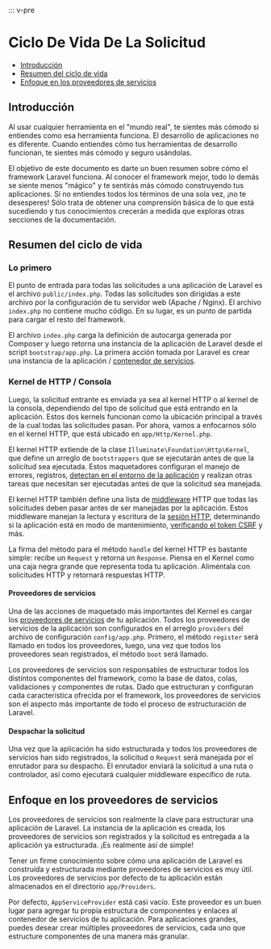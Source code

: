 ::: v-pre

# Ciclo De Vida De La Solicitud

- [Introducción](#introduction)
- [Resumen del ciclo de vida](#lifecycle-overview)
- [Enfoque en los proveedores de servicios](#focus-on-service-providers)

<a name="introduction"></a>
## Introducción

Al usar cualquier herramienta en el "mundo real", te sientes más cómodo si entiendes como esa herramienta funciona. El desarrollo de aplicaciones no es diferente. Cuando entiendes cómo tus herramientas de desarrollo funcionan, te sientes más cómodo y seguro usándolas.

El objetivo de este documento es darte un buen resumen sobre cómo el framework Laravel funciona. Al conocer el framework mejor, todo lo demás se siente menos "mágico" y te sentirás más cómodo construyendo tus aplicaciones. Si no entiendes todos los términos de una sola vez, ¡no te desesperes! Sólo trata de obtener una comprensión básica de lo que está sucediendo y tus conocimientos crecerán a medida que exploras otras secciones de la documentación.

<a name="lifecycle-overview"></a>
## Resumen del ciclo de vida

### Lo primero

El punto de entrada para todas las solicitudes a una aplicación de Laravel es el archivo `public/index.php`. Todas las solicitudes son dirigidas a este archivo por la configuración de tu servidor web (Apache / Nginx). El archivo `index.php` no contiene mucho código. En su lugar, es un punto de partida para cargar el resto del framework.

El archivo `index.php` carga la definición de autocarga generada por Composer y luego retorna una instancia de la aplicación de Laravel desde el script `bootstrap/app.php`. La primera acción tomada por Laravel es crear una instancia de la aplicación / [contenedor de servicios](/docs/5.8/container).

### Kernel de HTTP / Consola

Luego, la solicitud entrante es enviada ya sea al kernel HTTP o al kernel de la consola, dependiendo del tipo de solicitud que está entrando en la aplicación. Estos dos kernels funcionan como la ubicación principal a través de la cual todas las solicitudes pasan. Por ahora, vamos a enfocarnos sólo en el kernel HTTP, que está ubicado en `app/Http/Kernel.php`.

El kernel HTTP extiende de la clase `Illuminate\Foundation\Http\Kernel`, que define un arreglo de `bootstrappers` que se ejecutarán antes de que la solicitud sea ejecutada. Estos maquetadores configuran el manejo de errores, registros, [detectan en el entorno de la aplicación](/docs/5.8/configuration#environment-configuration) y realizan otras tareas que necesitan ser ejecutadas antes de que la solicitud sea manejada.

El kernel HTTP también define una lista de [middleware](/docs/5.8/middleware) HTTP que todas las solicitudes deben pasar antes de ser manejadas por la aplicación. Estos middleware manejan la lectura y escritura de la [sesión HTTP](/docs/5.8/session), determinando si la aplicación está en modo de mantenimiento, [verificando el token CSRF](/docs/5.8/csrf) y más.

La firma del método para el método `handle` del kernel HTTP es bastante simple: recibe un `Request` y retorna un `Response`. Piensa en el Kernel como una caja negra grande que representa toda tu aplicación. Aliméntala con solicitudes HTTP y retornará respuestas HTTP.

#### Proveedores de servicios

Una de las acciones de maquetado más importantes del Kernel es cargar los [proveedores de servicios](/docs/5.8/providers) de tu aplicación. Todos los proveedores de servicios de la aplicación son configurados en el arreglo `providers` del archivo de configuración `config/app.php`. Primero, el método `register` será llamado en todos los proveedores, luego, una vez que todos los proveedores sean registrados, el método `boot` será llamado.

Los proveedores de servicios son responsables de estructurar todos los distintos componentes del framework, como la base de datos, colas, validaciones y componentes de rutas. Dado que estructuran y configuran cada característica ofrecida por el framework, los proveedores de servicios son el aspecto más importante de todo el proceso de estructuración de Laravel.

#### Despachar la solicitud

Una vez que la aplicación ha sido estructurada y todos los proveedores de servicios han sido registrados, la solicitud o `Request` será manejada por el enrutador para su despacho. El enrutador enviará la solicitud a una ruta o controlador, así como ejecutará cualquier middleware específico de ruta.

<a name="focus-on-service-providers"></a>
## Enfoque en los proveedores de servicios

Los proveedores de servicios son realmente la clave para estructurar una aplicación de Laravel. La instancia de la aplicación es creada, los proveedores de servicios son registrados y la solicitud es entregada a la aplicación ya estructurada. ¡Es realmente así de simple!

Tener un firme conocimiento sobre cómo una aplicación de Laravel es construída y estructurada mediante proveedores de servicios es muy útil. Los proveedores de servicios por defecto de tu aplicación están almacenados en el directorio `app/Providers`. 

Por defecto, `AppServiceProvider` está casi vacío. Este proveedor es un buen lugar para agregar tu propia estructura de componentes y enlaces al contenedor de servicios de tu aplicación. Para aplicaciones grandes, puedes desear crear múltiples proveedores de servicios, cada uno que estructure componentes de una manera más granular.